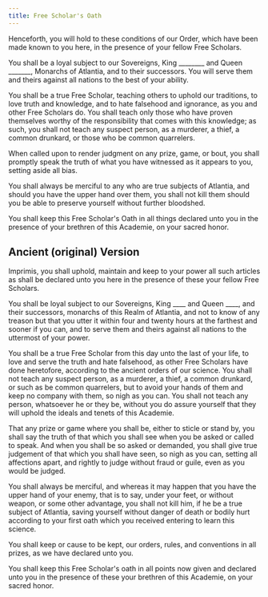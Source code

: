 ```yaml
---
title: Free Scholar's Oath
---
```


Henceforth, you will hold to these conditions of our Order, which have been made known to you here, in the presence of your fellow Free Scholars.

You shall be a loyal subject to our Sovereigns, King ________ and Queen _______, Monarchs of Atlantia, and to their successors. You will serve them and theirs against all nations to the best of your ability.

You shall be a true Free Scholar, teaching others to uphold our traditions, to love truth and knowledge, and to hate falsehood and ignorance, as you and other Free Scholars do. You shall teach only those who have proven themselves worthy of the responsibility that comes with this knowledge; as such, you shall not teach any suspect person, as a murderer, a thief, a common drunkard, or those who be common quarrelers.

When called upon to render judgment on any prize, game, or bout, you shall promptly speak the truth of what you have witnessed as it appears to you, setting aside all bias.

You shall always be merciful to any who are true subjects of Atlantia, and should you have the upper hand over them, you shall not kill them should you be able to preserve yourself without further bloodshed.

You shall keep this Free Scholar's Oath in all things declared unto you in the presence of your brethren of this Academie, on your sacred honor.

## Ancient (original) Version

Imprimis, you shall uphold, maintain and keep to your power all such
articles as shall be declared unto you here in the presence of these your
fellow Free Scholars.

You shall be loyal subject to our Sovereigns, King ____ and Queen ____, and
their successors, monarchs of this Realm of Atlantia, and not to know of
any treason but that you utter it within four and twenty hours at the
farthest and sooner if you can, and to serve them and theirs against all
nations to the uttermost of your power.

You shall be a true Free Scholar from this day unto the last of your life,
to love and serve the truth and hate falsehood, as other Free Scholars
have done heretofore, according to the ancient orders of our science.  You
shall not teach any suspect person, as a murderer, a thief, a common
drunkard, or such as be common quarrelers, but to avoid your hands of them
and keep no company with them, so nigh as you can. You shall not teach any
person, whatsoever he or they be, without you do assure yourself that they
will uphold the ideals and tenets of this Academie.

That any prize or game where you shall be, either to sticle or stand by,
you shall say the truth of that which you shall see when you be asked or
called to speak.  And when you shall be so asked or demanded, you shall
give true judgement of that which you shall have seen, so nigh as you can,
setting all affections apart, and rightly to judge without fraud or guile,
even as you would be judged.

You shall always be merciful, and whereas it may happen that you have the
upper hand of your enemy, that is to say, under your feet, or without
weapon, or some other advantage, you shall not kill him, if he be a true
subject of Atlantia, saving yourself without danger of death or bodily hurt
according to your first oath which you received entering to learn this
science.

You shall keep or cause to be kept, our orders, rules, and conventions in
all prizes, as we have declared unto you.

You shall keep this Free Scholar's oath in all points now given and
declared unto you in the presence of these your brethren of this Academie,
on your sacred honor.
